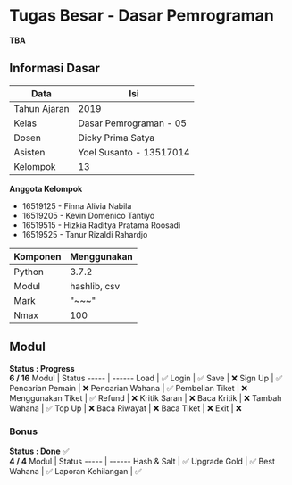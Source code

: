 # Tugas Besar - Dasar Pemrograman
**TBA**

## Informasi Dasar
Data | Isi
---- | ---
Tahun Ajaran  | 2019
Kelas         | Dasar Pemrograman - 05
Dosen         | Dicky Prima Satya
Asisten       | Yoel Susanto - 13517014
Kelompok      | 13

**Anggota Kelompok**
- 16519125 - Finna Alivia Nabila
- 16519205 - Kevin Domenico Tantiyo
- 16519515 - Hizkia Raditya Pratama Roosadi
- 16519525 - Tanur Rizaldi Rahardjo



Komponen  | Menggunakan
--------  | -----------
Python    | 3.7.2
Modul     | hashlib, csv
Mark      | "\~\~\~"
Nmax      | 100

## Modul
**Status : Progress** \
**6 / 16**
Modul | Status
----- | ------
Load               | :white_check_mark:
Login              | :white_check_mark:
Save               | :x:
Sign Up            | :white_check_mark:
Pencarian Pemain   | :x:
Pencarian Wahana   | :white_check_mark:
Pembelian Tiket    | :x:
Menggunakan Tiket  | :white_check_mark:
Refund             | :x:
Kritik Saran       | :x:
Baca Kritik        | :x:
Tambah Wahana      | :white_check_mark:
Top Up             | :x:
Baca Riwayat       | :x: 
Baca Tiket         | :x:
Exit               | :x: 

### Bonus
**Status : Done** :white_check_mark: \
**4 / 4**
Modul | Status
----- | ------
Hash & Salt        | :white_check_mark:
Upgrade Gold       | :white_check_mark:
Best Wahana        | :white_check_mark:
Laporan Kehilangan | :white_check_mark:
